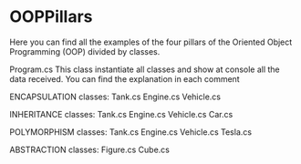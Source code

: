 # OOPPillars
Here you can find all the examples of the four pillars of the Oriented Object Programming (OOP) divided by classes.

Program.cs
This class instantiate all classes and show at console all the data received. You can find the explanation in each comment

ENCAPSULATION classes:
Tank.cs
Engine.cs
Vehicle.cs

INHERITANCE classes:
Tank.cs
Engine.cs
Vehicle.cs
Car.cs

POLYMORPHISM classes:
Tank.cs
Engine.cs
Vehicle.cs
Tesla.cs

ABSTRACTION classes:
Figure.cs
Cube.cs
